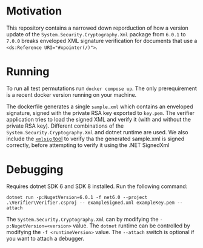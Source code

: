 # Motivation

This repository contains a narrowed down reporduction of how a version update of the `System.Security.Cryptography.Xml`
package from `6.0.1` to `7.0.0` breaks enveloped XML signature verification for documents that use a `<ds:Reference URI="#xpointer(/)">`.

# Running

To run all test permutations run `docker compose up`. The only prerequirement is a recent docker version running on your machine.

The dockerfile generates a single `sample.xml` which contains an enveloped signature, signed with the private RSA key exported to `key.pem`.
The verifier application tries to load the signed XML and verify it (with and without the private RSA key).
Different combinations of the `System.Security.Cryptography.Xml` and dotnet runtime are used.
We also include the [`xmlsig` tool](https://github.com/amdonov/xmlsig) to verify tha the generated sample.xml is signed correctly, before attempting to verify it using the .NET SignedXml

# Debugging

Requires dotnet SDK 6 and SDK 8 installed. Run the following command:

```
dotnet run -p:NugetVersion=6.0.1 -f net6.0 --project .\Verifier\Verifier.csproj -- exampleSigned.xml exampleKey.pem --attach
```

The `System.Security.Cryptography.Xml` can by modifying the `-p:NugetVersion=<version>` value.
The `dotnet` runtime can be controlled by modifying the `-f <runtimeVersion>` value.
The `--attach` switch is optional if you want to attach a debugger.
